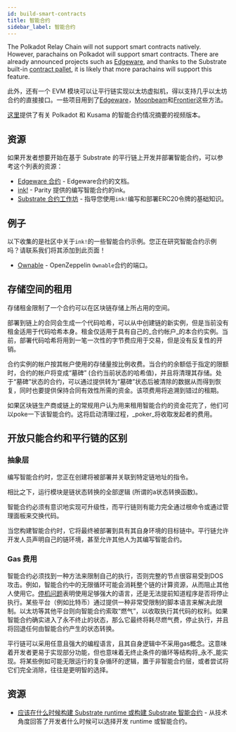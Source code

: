 ```yaml
---
id: build-smart-contracts
title: 智能合约
sidebar_label: 智能合约
---
```


The Polkadot Relay Chain will not support smart contracts natively. However, parachains on Polkadot will support smart contracts. There are already announced projects such as [Edgeware](https://edgewa.re), and thanks to the Substrate built-in [contract pallet](https://substrate.dev/rustdocs/latest/pallet_contracts/index.html), it is likely that more parachains will support this feature.

此外，还有一个 EVM 模块可以让平行链实现以太坊虚拟机，得以支持几乎以太坊合约的直接接口。一些项目用到了[Edgeware](https://edgewa.re)，[Moonbeam](https://moonbeam.network/)和[Frontier](https://github.com/paritytech/frontier)这些方法。

[这里](https://www.youtube.com/watch?v=fKHkFBXaUxQ)提供了有关 Polkadot 和 Kusama 的智能合约情况摘要的视频版本。

## 资源

如果开发者想要开始在基于 Substrate 的平行链上开发并部署智能合约，可以参考这个列表的资源：

- [Edgeware 合约](https://contracts.edgewa.re) - Edgeware合约的文档。
- [ink!](https://github.com/paritytech/ink) - Parity 提供的编写智能合约的ink。
- [Substrate 合约工作坊](https://substrate.dev/substrate-contracts-workshop/#/) - 指导您使用`ink!`编写和部署ERC20令牌的基础知识。

## 例子

以下收集的是社区中关于`ink!`的一些智能合约示例。您正在研究智能合约示例吗？请联系我们将其添加到此页面！

- [Ownable](https://github.com/JesseAbram/foRust/) - OpenZeppelin `Ownable`合约的端口。

## 存储空间的租用

存储租金限制了一个合约可以在区块链存储上所占用的空间。

部署到链上的合同会生成一个代码哈希，可以从中创建链的新实例，但是当前没有租金适用于代码哈希本身。租金仅适用于具有自己的_合约帐户_的本合约实例。当前，部署代码哈希将用到一笔一次性的字节费应用于交易，但是没有反复性的开销。

合约实例的帐户按其帐户使用的存储量按比例收费。当合约的余额低于指定的限额时，合约的帐户将变成“墓碑” (合约当前状态的哈希值)，并且将清理其存储。处于“墓碑”状态的合约，可以通过提供转为“墓碑”状态后被清除的数据从而得到恢复，同时也要提供保持合同有效性所需的资金。该项费用将追溯到错过的租期。

如果区块链生产商或链上的常规用户认为用来租用智能合约的资金花完了，他们可以poke一下该智能合约。这将启动清理过程，_poker_将收取发起者的费用。

## 开放只能合约和平行链的区别

### 抽象层

编写智能合约时，您正在创建将被部署并关联到特定链地址的指令。

相比之下，运行模块是链状态转换的全部逻辑 (所谓的a状态转换函数)。

智能合约必须有意识地实现可升级性，而平行链则有能力完全通过根命令或通过管理面板来交换代码。

当您构建智能合约时，它将最终被部署到具有其自身环境的目标链中。平行链允许开发人员声明自己的链环境，甚至允许其他人为其编写智能合约。

### Gas 费用

智能合约必须找到一种方法来限制自己的执行，否则完整的节点很容易受到DOS攻击。例如，智能合约中的无限循环可能会消耗整个链的计算资源，从而阻止其他人使用它。[停机问题](https://en.wikipedia.org/wiki/Halting_problem)表明使用足够强大的语言，还是无法提前知道程序是否将停止执行。某些平台（例如比特币）通过提供一种非常受限制的脚本语言来解决此限制。以太坊等其他平台则向智能合约索取“燃气”，以收取执行其代码的权利。如果智能合约确实进入了永不终止的状态，那么它最终将耗尽燃气费，停止执行，并且将回退任何由智能合约产生的状态转换。

平行链可以采用任意且强大的编程语言，且其自身逻辑中不采用gas概念。这意味着开发者更易于实现部分功能，但也意味着无终止条件的循环等结构将_永不_能实现。将某些例如可能无限运行的复杂循环的逻辑，置于非智能合约层，或者尝试将它们完全消除，往往是更明智的选择。

## 资源

- [应该在什么时候构建 Substrate runtime 或构建 Substrate 智能合约](https://stackoverflow.com/a/56041305) - 从技术角度回答了开发者什么时候可以选择开发 runtime 或智能合约。
